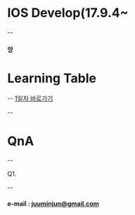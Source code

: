 
# IOS Develop(17.9.4~
--

#### 앙





# Learning Table
--
[1일차 바로가기](/juuminjun/IOS-develop5/study/1_17.9.4(1일차).md)



--
# QnA
--

Q1.





--

#### e-mail : <juuminjun@gmail.com>
